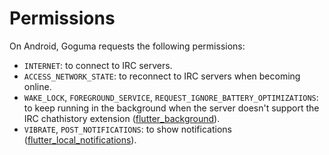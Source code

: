 # Permissions

On Android, Goguma requests the following permissions:

- `INTERNET`: to connect to IRC servers.
- `ACCESS_NETWORK_STATE`: to reconnect to IRC servers when becoming online.
- `WAKE_LOCK`, `FOREGROUND_SERVICE`, `REQUEST_IGNORE_BATTERY_OPTIMIZATIONS`:
  to keep running in the background when the server doesn't support the IRC
  chathistory extension ([flutter_background]).
- `VIBRATE`, `POST_NOTIFICATIONS`: to show notifications
  ([flutter_local_notifications]).

[flutter_background]: https://pub.dev/packages/flutter_background#android
[flutter_local_notifications]: https://github.com/MaikuB/flutter_local_notifications/blob/master/flutter_local_notifications/android/src/main/AndroidManifest.xml
